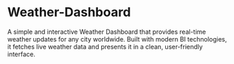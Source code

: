 # Weather-Dashboard
A simple and interactive Weather Dashboard that provides real-time weather updates for any city worldwide. Built with modern BI technologies, it fetches live weather data and presents it in a clean, user-friendly interface.

